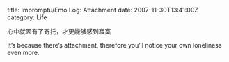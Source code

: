 title: Impromptu/Emo Log: Attachment
date: 2007-11-30T13:41:00Z
category: Life

心中就因有了寄托，才更能够感到寂寞

It’s because there’s attachment, therefore you’ll notice your own loneliness even more.
